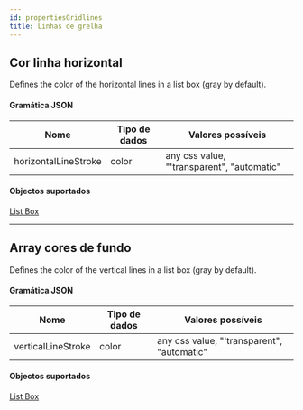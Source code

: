 ```yaml
---
id: propertiesGridlines
title: Linhas de grelha
---
```


## Cor linha horizontal

Defines the color of the horizontal lines in a list box (gray by default).

#### Gramática JSON

| Nome                 | Tipo de dados | Valores possíveis                          |
| -------------------- | ------------- | ------------------------------------------ |
| horizontalLineStroke | color         | any css value, "'transparent", "automatic" |

#### Objectos suportados

[List Box](listbox_overview.md)

---

## Array cores de fundo

Defines the color of the vertical lines in a list box (gray by default).

#### Gramática JSON

| Nome               | Tipo de dados | Valores possíveis                          |
| ------------------ | ------------- | ------------------------------------------ |
| verticalLineStroke | color         | any css value, "'transparent", "automatic" |

#### Objectos suportados

[List Box](listbox_overview.md)

